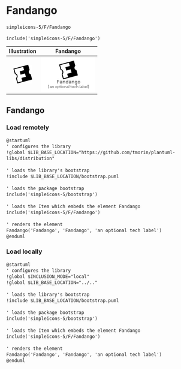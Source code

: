 # Fandango


```text
simpleicons-5/F/Fandango
```

```text
include('simpleicons-5/F/Fandango')
```



| Illustration | Fandango |
| :---: | :---: |
| ![illustration for Illustration](../../simpleicons-5/F/Fandango.png) | ![illustration for Fandango](../../simpleicons-5/F/Fandango.Local.png) |




## Fandango

### Load remotely
```plantuml
@startuml
' configures the library
!global $LIB_BASE_LOCATION="https://github.com/tmorin/plantuml-libs/distribution"

' loads the library's bootstrap
!include $LIB_BASE_LOCATION/bootstrap.puml

' loads the package bootstrap
include('simpleicons-5/bootstrap')

' loads the Item which embeds the element Fandango
include('simpleicons-5/F/Fandango')

' renders the element
Fandango('Fandango', 'Fandango', 'an optional tech label')
@enduml
```

### Load locally
```plantuml
@startuml
' configures the library
!global $INCLUSION_MODE="local"
!global $LIB_BASE_LOCATION="../.."

' loads the library's bootstrap
!include $LIB_BASE_LOCATION/bootstrap.puml

' loads the package bootstrap
include('simpleicons-5/bootstrap')

' loads the Item which embeds the element Fandango
include('simpleicons-5/F/Fandango')

' renders the element
Fandango('Fandango', 'Fandango', 'an optional tech label')
@enduml
```

